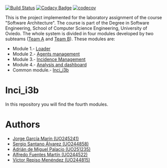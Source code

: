 [![Build Status](https://travis-ci.org/Arquisoft/Inci_i3b.svg?branch=master)](https://travis-ci.org/Arquisoft/Inci_i3b)
[![Codacy Badge](https://api.codacy.com/project/badge/Grade/43af5c0e2a6745df932bd77d84a0103f)](https://www.codacy.com/app/jelabra/Inci_i3b?utm_source=github.com&amp;utm_medium=referral&amp;utm_content=Arquisoft/Inci_i3b&amp;utm_campaign=Badge_Grade)
[![codecov](https://codecov.io/gh/Arquisoft/InciDashboard_i3b/branch/master/graph/badge.svg)](https://codecov.io/gh/Arquisoft/Inci_i3b)

This is the project implemented for the laboratory assignment of the course "Software Architecture". The course is part of the Degree in Software Engineering, School of Computer Science Engineering, University of Oviedo. The whole system is divided in four modules developed by two subteams ([Team A](https://github.com/orgs/Arquisoft/teams/course1718_i3b2) and [Team B](https://github.com/orgs/Arquisoft/teams/course1718_i3b1)). These modules are:

* Module 1.- [Loader](https://github.com/Arquisoft/Loader_i3b)
* Module 2.- [Agents management](https://github.com/Arquisoft/Agents_i3b)
* Module 3.- [Incidence Management](https://github.com/Arquisoft/InciManager_i3b)
* Module 4.- [Analysis and dashboard](https://github.com/Arquisoft/InciDashboard_i3b)
* Common module.- [Inci_i3b](https://github.com/Arquisoft/Inci_i3b)

# Inci_i3b
In this repository you will find the fourth modules. 

# Authors
* [Jorge García Marín (UO245241)](https://github.com/JorgeGarciaMarin)
* [Sergio Santano Álvarez (UO244858)](https://github.com/sergiosantano)
* [Adrián de Miguel Palacio (UO251235)](https://github.com/admipa97)
* [Alfredo Fuentes Martín (UO244522)](https://github.com/alfredofuentes9)
* [Víctor Repiso Menéndez (UO244815)](https://github.com/Victorreme)
